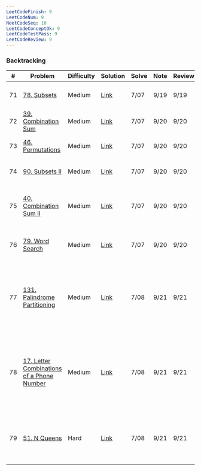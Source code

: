```yaml
---
LeetCodeFinish: 9
LeetCodeNum: 9
NeetCodeSeq: 10
LeetCodeConceptOk: 9
LeetCodeTestPass: 9
LeetCodeReview: 9
---
```


### Backtracking

| #   | Problem                                                                                                           | Difficulty | Solution                                                                    | Solve | Note | Review | Note                                                                                                          |
| --- | ----------------------------------------------------------------------------------------------------------------- | ---------- | --------------------------------------------------------------------------- | ----- | ---- | ------ | ------------------------------------------------------------------------------------------------------------- |
| 71  | [78. Subsets](https://leetcode.com/problems/subsets/)                                                             | Medium     | [Link](https://neetcode.io/solutions/subsets)                               | 7/07  | 9/19 | 9/19   | [[78. Subsets - Main]] - *需要複習*                                                                               |
| 72  | [39. Combination Sum](https://leetcode.com/problems/combination-sum/)                                             | Medium     | [Link](https://neetcode.io/solutions/combination-sum)                       | 7/07  | 9/20 | 9/20   | [[39. Combination Sum - Main]]                                                                                |
| 73  | [46. Permutations](https://leetcode.com/problems/permutations/)                                                   | Medium     | [Link](https://neetcode.io/solutions/permutations)                          | 7/07  | 9/20 | 9/20   | [[46. Permutations - Main]]                                                                                   |
| 74  | [90. Subsets II](https://leetcode.com/problems/subsets-ii/)                                                       | Medium     | [Link](https://neetcode.io/solutions/subsets-ii)                            | 7/07  | 9/20 | 9/20   | [[90. Subsets II - Main]] - *需要複習*                                                                            |
| 75  | [40. Combination Sum II](https://leetcode.com/problems/combination-sum-ii/)                                       | Medium     | [Link](https://neetcode.io/solutions/combination-sum-ii)                    | 7/07  | 9/20 | 9/20   | [[40. Combination Sum II - Main]] - *需要複習*                                                                    |
| 76  | [79. Word Search](https://leetcode.com/problems/word-search/)                                                     | Medium     | [Link](https://neetcode.io/solutions/word-search)                           | 7/07  | 9/20 | 9/20   | [[79. Word Search - Main]] - *需要複習*                                                                           |
| 77  | [131. Palindrome Partitioning](https://leetcode.com/problems/palindrome-partitioning/)                            | Medium     | [Link](https://neetcode.io/solutions/palindrome-partitioning)               | 7/08  | 9/21 | 9/21   | [[131. Palindrome Partitioning - Main]] - **沒特別難，但題目不容易懂，string 語法要注意**                                       |
| 78  | [17. Letter Combinations of a Phone Number](https://leetcode.com/problems/letter-combinations-of-a-phone-number/) | Medium     | [Link](https://neetcode.io/solutions/letter-combinations-of-a-phone-number) | 7/08  | 9/21 | 9/21   | [[17. Letter Combinations of a Phone Number - Main]] - **三種寫法 DFS Iteration / BFS Iteration / DFS Recursive** |
| 79  | [51. N Queens](https://leetcode.com/problems/n-queens/)                                                           | Hard       | [Link](https://neetcode.io/solutions/n-queens)                              | 7/08  | 9/21 | 9/21   | [[51. N Queens - Main]] - **board 對角線轉換為 index 要熟悉**                                                          |
